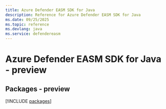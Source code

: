 ```yaml
---
title: Azure Defender EASM SDK for Java
description: Reference for Azure Defender EASM SDK for Java
ms.date: 09/25/2025
ms.topic: reference
ms.devlang: java
ms.service: defendereasm
---
```

# Azure Defender EASM SDK for Java - preview
## Packages - preview
[!INCLUDE [packages](defender-easm-index.md)]